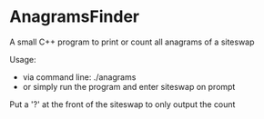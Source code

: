 AnagramsFinder
==============

A small C++ program to print or count all anagrams of a siteswap

Usage:
 *   via command line:  ./anagrams <siteswap>
 *   or simply run the program and enter siteswap on prompt

Put a '?' at the front of the siteswap to only output the count
